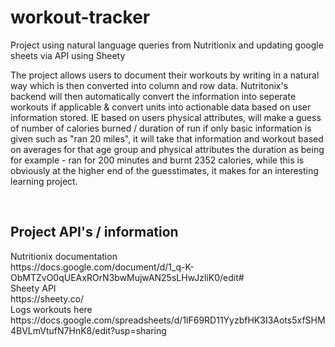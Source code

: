 # workout-tracker
Project using natural language queries from Nutritionix and updating google sheets via API using Sheety

The project allows users to document their workouts by writing in a natural way which is then converted into column and row data. Nutritonix's backend will then automatically convert the information into seperate workouts if applicable & convert units into actionable data based on user information stored. IE based on users physical attributes, will make a guess of number of calories burned / duration of run if only basic information is given such as "ran 20 miles", it will take that information and workout based on averages for that age group and physical attributes the duration as being for example - ran for 200 minutes and burnt 2352 calories, while this is obviously at the higher end of the guesstimates, it makes for an interesting learning project. 

<br> 

<h2> Project API's / information </h2>
Nutritionix documentation <br>
https://docs.google.com/document/d/1_q-K-ObMTZvO0qUEAxROrN3bwMujwAN25sLHwJzliK0/edit#

<br>
Sheety API <br>
https://sheety.co/

<br>
Logs workouts here <br>
https://docs.google.com/spreadsheets/d/1lF69RD11YyzbfHK3I3Aots5xfSHM4BVLmVtufN7HnK8/edit?usp=sharing

